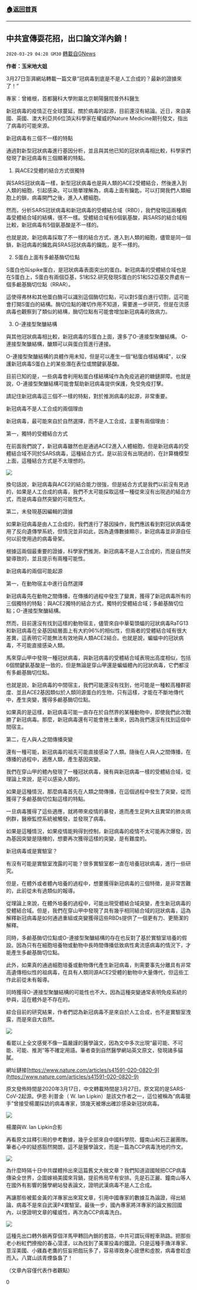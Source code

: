 ###  [:house:返回首頁](https://github.com/ourhimalayas/txt)
---

## 中共宣傳耍花招，出口論文洋內銷！
`2020-03-29 04:28 GM30` [轉載自GNews](https://gnews.org/zh-hant/155452/)

**作者：玉米地大姐**

3月27日澎湃網站轉載一篇文章“冠病毒到底是不是人工合成的？最新的證據來了！”

專家：曾維根，首都醫科大學附屬北京朝陽醫院普外科醫生

新冠病毒的疫情正在全球蔓延，關於病毒的起源，目前還沒有結論。近日，來自美國、英國、澳大利亞共6位頂尖科學家在權威的Nature Medicine期刊發文，指出了病毒的可能來源。

新冠病毒有三個不一樣的特點

通過對新型冠狀病毒進行基因分析，並且與其他已知的冠狀病毒相比較，科學家們發現了新冠病毒有三個顯著的特點。

1. 與ACE2受體的結合方式很獨特

與SARS冠狀病毒一樣，新型冠狀病毒也是與人類的ACE2受體結合，然後進入到人類的細胞，引起感染。可以簡單理解為，病毒上面有鑰匙，可以打開我們人類細胞上的鎖，病毒開門之後，進入人體細胞。

然而，分析SARS冠狀病毒和新冠病毒的受體結合域（RBD），我們發現這兩種病毒受體結合域的結構，很不一樣。受體結合域有6個氨基酸，與SARS的結合域相比較，新冠病毒有5個氨基酸是不一樣的。

也就是說，新冠病毒採取了不一樣的結合方式，進入到人類的細胞，儘管是同一個鎖，新冠病毒的鑰匙與SRAS冠狀病毒的鑰匙，是不一樣的。

2. S蛋白上面有多鹼基酶切位點

S蛋白也叫spike蛋白，是冠狀病毒表面突出的蛋白。新冠病毒的受體結合域也是在S蛋白上，S蛋白有兩個亞基，S1和S2.研究發現S蛋白的S1和S2亞基交界處有一個多鹼基酶切位點（RRAR）。

這使得弗林和其他蛋白酶可以識別這個酶切位點，可以對S蛋白進行切割，這可能會打開S蛋白的結構。酶切位點的確切作用不知道，需要進一步研究，但是在流感病毒也觀察到了類似的結構，酶切位點有可能會增加新冠病毒的致病力。

3. O-連接型聚醣結構

與其他冠狀病毒相比較，新冠病毒的S蛋白上面，還多了O-連接型聚醣結構。 O-連接型聚醣結構，醣類可以與蛋白質進行連接。

O-連接型聚醣結構的具體作用未知，但是可以產生一個“粘蛋白樣結構域”，以保護新冠病毒S蛋白上的某些潛在表位或關鍵氨基酸。

目前已知的是，一些病毒會利用粘蛋白樣結構域作為免疫逃避的糖鏈屏障。也就是說，O-連接型聚醣結構可能會幫助新冠病毒提供保護，免受免疫打擊。

請記住新冠病毒這三個不一樣的特點，對於推測病毒的起源，非常重要。

新冠病毒不是人工合成的兩個理由

新冠病毒，最可能來自於自然選擇，而不是人工合成，主要有兩個理由：

第一，獨特的受體結合方式

在前面我們說了，新冠病毒雖然也是通過ACE2進入人體細胞，但是新冠病毒的受體結合域不同於SARS病毒，這種結合方式，是以前沒有出現過的，在計算機模型上面，這種結合方式是不太理想的。

![](https://s3-ap-northeast-1.amazonaws.com/news.guo.offload.media/wp-content/uploads/2020/03/28210905/2-4-52.jpg)

換句話說，新冠病毒與ACE2的結合能力很強，但是結合方式是我們以前沒有見過的，如果是人工合成的病毒，我們不太可能採取這樣一種從來沒有出現過的結合方式，而是病毒自然突變的可能性大。

第二，未發現基因編輯的證據

如果新冠病毒是由人工合成的，我們進行了基因操作，我們應該看到對冠狀病毒使用了反向遺傳學系統，但情況並非如此，因為遺傳數據顯示，新冠病毒並非源自任何以前使用過的病毒骨架。

根據這兩個最重要的證據，科學家們推測，新冠病毒不是人工合成的，而是自然突變導致的，並且提示有兩種可能性。

新冠病毒的兩個可能起源

第一，在動物宿主中進行自然選擇

新冠病毒先在動物之間傳播，在傳播的過程中發生了變異，獲得了新冠病毒所有的三個獨特的特點：與ACE2獨特的結合方式，獨特的受體結合域；多鹼基酶切位點；O-連接型聚醣結構。

然而，目前還沒有找到這樣的動物宿主，儘管來自中華菊頭蝠的冠狀病毒RaTG13和新冠病毒在全基因組層面上有大約96%的相似性，但兩者的受體結合域有很大差異，這表明它可能無法有效地與人類ACE2結合。也就是說，蝙蝠中的冠狀病毒，不可能直接感染人類。

馬來穿山甲中發現一種冠狀病毒，與新冠病毒的受體結合域表現出高度相似，包括6個關鍵氨基酸是一致的，但是無論是穿山甲還是蝙蝠體內的冠狀病毒，它們都沒有多鹼基酶切位點。

也就是說，新冠病毒的中間宿主，我們可能還沒有找到，他可能是一種較高種群密度、並且ACE2基因類似於人類同源蛋白的生物，只有這樣，才能在不斷地傳代中，產生突變，獲得多鹼基酶切位點。

如果真的是這樣，新冠病毒可能一直存在於自然界的某種動物中，即使我們此次戰勝了新冠病毒。那麼，新冠病毒還有可能會捲土重來，因為我們還沒有找到這個中間宿主。

第二，在人與人之間傳播突變

還有一種可能，新冠病毒的祖先可能直接感染了人類。隨後在人與人之間傳播，在傳播的過程中，適應人類，產生基因突變。

我們在穿山甲的體內發現了一種冠狀病毒，擁有與新冠病毒一樣的受體結合域，從理論上來說，是可以感染人類的。

如果是這種情況，那麼病毒首先在人類之間傳播，在這個過程中發生了突變，從而獲得了多鹼基酶切位點這樣的特點。

一旦病毒獲得了這些適應，就將帶來疫情的暴發，進而產生足夠大且異常的肺炎病例群，醫療監控系統被觸發，並發現了病毒。

如果是這種情況，如果疫情能夠得到控制，新冠病毒的疫情不太可能再次爆發，因為基因突變是隨機的，想要再次獲得這樣的突變，是有難度的。

新冠病毒或是實驗室？

有沒有可能是實驗室洩露的可能？很多實驗室都一直在培養冠狀病毒，進行一些研究。

但是，在體外或者體內培養的過程中，想要獲得新冠病毒的三個特徵，是非常苦難的，此前從未有過類似的報導。

從理論上來說，在體外培養的過程中，可能出現受體結合域突變，產生新冠病毒的受體結合域。但是，我們在穿山甲中發現了具有幾乎相同結合域的冠狀病毒，這為解釋新冠病毒是如何通過重組或突變獲得這些RBDs提供了一個更有力、更簡潔的解釋。

同時，多鹼基酶切位點或O-連接型聚醣結構的存在也反對了基於實驗室培養的假設。因為只有在細胞培養物或動物中長時間傳播低致病性禽流感病毒的情況下，才能產生多鹼基酶切位點。

此外，如果真的通過細胞培養或動物傳代產生新冠病毒，則需要事先分離具有非常高遺傳相似性的祖病毒，在具有人類同源ACE2受體的動物中大量傳代，但這些工作此前從未有報導。

同時獲得O-連接型聚醣結構的可能性也不大，因為這種突變通常表明免疫系統的參與，這在體外是不存在的。

綜合目前的研究結果，作者們認為新冠病毒不是來自於人工合成，也不是實驗室洩露，而是來自大自然。

![](https://s3-ap-northeast-1.amazonaws.com/news.guo.offload.media/wp-content/uploads/2020/03/28211121/3-76.jpg)

看罷以上全文感覺不像一篇嚴謹的醫學論文，因為文中多次出現“最可能、不可能、可能、推測”等不確定用語。筆者查到自然醫學網站英文原文，發現諸多貓膩。

網址鏈接[https://www.nature.com/articles/s41591-020-0820-9](https://www.nature.com/articles/s41591-020-0820-9)

原文發佈時間是2020年3月17日，中文轉載時間是3月27日。原文寫的是SARS-CoV-2起源。伊恩·利普金（ W. Ian Lipkin）是該文作者之一，這位被稱為“病毒獵手”曾接受楊瀾採訪的病毒專家，頭幾天被爆出確診感染新冠狀病毒。

![](https://s3-ap-northeast-1.amazonaws.com/news.guo.offload.media/wp-content/uploads/2020/03/28211213/4-1-24.jpg)

楊瀾與W. Ian Lipkin合影

再看原文註釋引用的參考數據，幾乎全部來自中國科學院、鐘南山和石正麗團隊。筆者心中的疑惑豁然開朗，這不是醫學論文，而是一篇為CCP病毒洗地的作文。

![](https://s3-ap-northeast-1.amazonaws.com/news.guo.offload.media/wp-content/uploads/2020/03/28211223/5-2-18.jpg)

為什麼時隔十日中共媒體拎出來這篇舊文大做文章？我們知道盜國賊把CCP病毒傳染全世界，企圖嫁禍美國來背鍋，提前佈局早有安排。先是石正麗、鐘南山等人在國外有影響的醫學網站發表論文，證明武漢病毒不是人工合成。

再讓那些被藍金黃的洋專家出來寫文章，引用中國專家的數據互為論證，得出結論，病毒不是來自武漢P4實驗室。最後一步，國內專家將洋專家的論文搬回國內，以便證明文章的權威性，再次為CCP病毒洗白。

![](https://s3-ap-northeast-1.amazonaws.com/news.guo.offload.media/wp-content/uploads/2020/03/28211309/6-3-13.jpg)

這種先出口轉外銷再穿個洋馬甲轉回內銷的套路，中共可謂玩得輕車熟路。把那些老小粉紅們撩撥的春心蕩漾，以為找到了美軍投毒的鐵證。只是這種手擼洋專家、意淫美國、小雞姦老鷹的狂妄把戲玩多了，容易導致身心疲憊和虛脫，病毒會趁虛而入。八寶山該青煙裊裊了！

（文章內容僅代表作者觀點）

0
